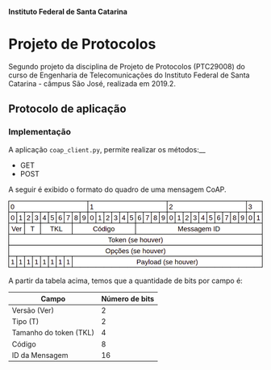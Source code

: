**Instituto Federal de Santa Catarina**

# Projeto de Protocolos

Segundo projeto da disciplina de Projeto de Protocolos (PTC29008) do curso de Engenharia de Telecomunicações do Instituto Federal de Santa Catarina - câmpus São José, realizada em 2019.2.

## Protocolo de aplicação


### Implementação

A aplicação `coap_client.py`, permite realizar os métodos:__
- GET
- POST

A seguir é exibido o formato do quadro de uma mensagem CoAP.

![Mesage format](https://github.com/yanmartins/PTC29008/blob/master/P2-protocolo-de-aplicacao/imagens/message_format_coap.png)

A partir da tabela acima, temos que a quantidade de bits por campo é:

Campo   | Número de bits
--------- | ------
Versão (Ver)| 2
Tipo (T)| 2
Tamanho do token (TKL) | 4
Código | 8
ID da Mensagem | 16